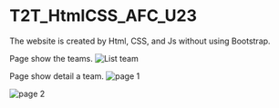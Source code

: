 # T2T_HtmlCSS_AFC_U23
The website is created by Html, CSS, and Js without using Bootstrap.

Page show the teams.
![List team](https://lh3.googleusercontent.com/lNxIsH12qkt25sAzoLykKiuwbDxtqT9uLQxJ6v7l-pp8onTaovoJh8n_LYUfQTOJZtBij5aDfE2Nu1tIzr7tdKD39KILRe_hhQfRT_lPhfAVn4RgVian5cEsgd6iwJYwdaxnswHZSs0kJHtp8gCuFqUlRLUYqIeT7Akgh47SeZgw5jrrNMHb5fp3wHIAuCENoA_FJLsBPK-8whFegw53_pKnwjkopb6az_ghb6HZ_uwiudsE_5evl1ncKmEiEQL6SIszAhrsjT3LwSLw-5YoRWZ4i5k6RuoJj2jwStrWEB9GHw9s5NjhoolEAw5KlNNmfgpZVEozm02dw43LxtsPMMJAAGSBi2y-Y1QvudA3dm69HPRwt3MYhYWfc3_G486DDDTxXUjt94UhWRHNOCYnNsWa1RCGi-r_Sd6cR7yO00rIUM8Yq8HnWnyUk7izywpZ_5oS8QEhDkFMP53K-CIp6zMU9RJnP8pjUsUJ5FdhnuLx9MYz7FpsguakJU9bNAr0-lpqOrvMGaG77UKx3me70rCIV193aBfP83wlZ0QmgLnckI0rwBWNmKYFHaG0ZGJjqgFtxEKugfM_9gO2EtyrgQOL1a9EIOqMc327RJfujNRtHeZ9-UUVc2J2HUhhSFxW2W22Ar2El4hlCxnWkW3yfwfYog=w474-h613-no)

Page show detail a team.
![page 1](https://lh3.googleusercontent.com/ipvz9Mv_NgMM16Nad65VYCJglXIYmPTgbE3NoJmM65VnwtjUy6-XoRb5NADf32Og-hP8C45X5VfB0WIK8b0eh5vPviryMZo_yJLc_c-8O8W0rHFtj0vLbKJoPncHLgmWdV9WckUtSKf4s-haatK4quBM6eyiP7RXavLObM8koEiQaslWKMgQBmSBnn5Jx-W3RXTboelnHtJon7_483xSIygskq7k0nd3XHBSYkpMEKSQq--clu-JTYusDNFO0ZLjQ_eLV4BjPwGvknFa73wxJNc_tB8OywkHHmSDzpyH1ahVAcuudHDJC4VHJbUVVcYf-W7O4KaEeQK2TWUvignKmLIn9FtDFGwnOaiqqd6sJy3qo-y-XwxSTJJu3gHvsf1CN-IsVOGSXss8c2FcYHurgSYU6eiih_lN5MgRxgAKaI7ljZgshZYWXXWH1myWZAD6N7nrD6JR0rGIycKaAH7kv001VOrzgKfGHNUdIrXXzjY3WIYw8qh2sk8f9ndLskEG_RpkDj7foRyRFoL58ZtJEWwSMdm3eAm2n8T6iQ5t_5qoQtcxQaZfFUFYj5hR0_f4mVsoEUJrnISJVPE0JIpIhrLHYyggXJSspzrl4v74GManIymBdYbwe97o6f_UgA4vCbhE4juJOqFsBI_4GgE-nIB_VA=w474-h613-no)

![page 2](https://lh3.googleusercontent.com/1nOw1iVXXHHPRVA8CTxK5CMw2cR6ev9a02yAtnB1rAI6WD6ED7VXapgt2WEmHn-O2VD3kmgfbtjz0I_ciqhhs98BCZYRIJLqcXvw_Hk8iEjlDfeeM40x8souNzj5q5RyIbTxrmlU5srkAJXS6Q_m-P74kwPTUaO4DWt8Zo77JJSQSUIcm9KHqf7itxcPCm90i3cV0Vs1a3z8T4CSYTghgWryHnRa2EbC9bhabppL4hbqPRSKKpqk5UnGc7TJoNTS6JCMHv0biKEe3q_vsrR_UVoutpCOUU_zN2Zx7HqDPZoOvCZtay4JsPCIRKXoMauOEkramTf82a6gD1MHBeIX0sHNXQp_CqdqO-uFyBA6A69NwZ75G03E8DWOcnX78cNVy5roPftE2R_Qe8jYIXxxpqvBnaoRcxcO4nHfdBYizNdZZvuKU1KIRnBPZUEohoSg6bfvqN5z5UrN8Lhm_Z_dg9BEINYH-_56Mza7cJdYQb4GsxauxG8fIjd-jw8JUz6ULTyvy3C3yVwQTlBVKnIfQdh5TAzn5Ju3-DPP63YVqDxL6IRDGXkB0QoltGxsPQMfXbR_3g14sRYkq60jM1HWx_YDQdvSwXFEWJE1YTOrF9SiyQymOjKYINTmuLKHiXHmRMHHLmBGlHt5US6xs4AzgAyWhw=w474-h613-no)